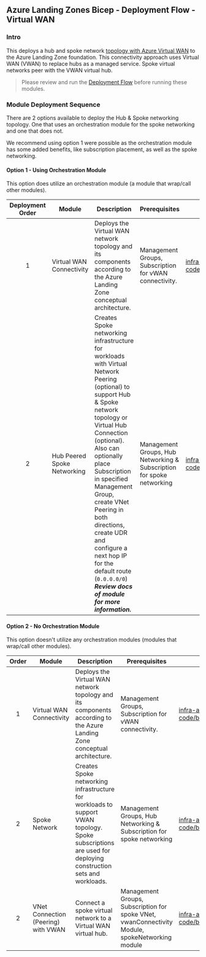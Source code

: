 <!-- markdownlint-disable -->

## Azure Landing Zones Bicep - Deployment Flow - Virtual WAN

<!-- markdownlint-restore -->

### Intro

This deploys a hub and spoke network [topology with Azure Virtual WAN](https://learn.microsoft.com/en-us/azure/architecture/networking/hub-spoke-vwan-architecture) to the Azure Landing Zone foundation. This connectivity approach uses Virtual WAN (VWAN) to replace hubs as a managed service. Spoke virtual networks peer with the VWAN virtual hub.

> Please review and run the [Deployment Flow](https://github.com/Azure/ALZ-Bicep/wiki/DeploymentFlow) before running these modules.

### Module Deployment Sequence

There are 2 options available to deploy the Hub & Spoke networking topology. One that uses an orchestration module for the spoke networking and one that does not.

We recommend using option 1 were possible as the orchestration module has some added benefits, like subscription placement, as well as the spoke networking.

#### Option 1 - Using Orchestration Module

This option does utilize an orchestration module (a module that wrap/call other modules).

| Deployment Order | Module                      | Description                                                                                                                                                                                                                                                                                                                                                                                                            | Prerequisites                                                         | Module Documentation                                                                                                                              |
| :--------------: | --------------------------- | ---------------------------------------------------------------------------------------------------------------------------------------------------------------------------------------------------------------------------------------------------------------------------------------------------------------------------------------------------------------------------------------------------------------------- | --------------------------------------------------------------------- | ------------------------------------------------------------------------------------------------------------------------------------------------- |
|        1         | Virtual WAN Connectivity    | Deploys the Virtual WAN network topology and its components according to the Azure Landing Zone conceptual architecture.                                                                                                                                                                                                                                                                                               | Management Groups, Subscription for vWAN connectivity.                | [infra-as-code/bicep/modules/vwanConnectivity](https://github.com/Azure/ALZ-Bicep/tree/main/infra-as-code/bicep/modules/vwanConnectivity)         |
|        2         | Hub Peered Spoke Networking | Creates Spoke networking infrastructure for workloads with Virtual Network Peering (optional) to support Hub & Spoke network topology or Virtual Hub Connection (optional). Also can optionally place Subscription in specified Management Group, create VNet Peering in both directions, create UDR and configure a next hop IP for the default route (`0.0.0.0/0`) **_Review docs of module for more information._** | Management Groups, Hub Networking & Subscription for spoke networking | [infra-as-code/bicep/orchestration/hubPeeredSpoke](https://github.com/Azure/ALZ-Bicep/tree/main/infra-as-code/bicep/orchestration/hubPeeredSpoke) |

#### Option 2 - No Orchestration Module

This option doesn't utilize any orchestration modules (modules that wrap/call other modules).

| Order | Module                              | Description                                                                                                                                                 | Prerequisites                                                                                   | Module Documentation                                                                                                                      |
| :---: | ----------------------------------- | ----------------------------------------------------------------------------------------------------------------------------------------------------------- | ----------------------------------------------------------------------------------------------- | ----------------------------------------------------------------------------------------------------------------------------------------- |
|   1   | Virtual WAN Connectivity            | Deploys the Virtual WAN network topology and its components according to the Azure Landing Zone conceptual architecture.                                    | Management Groups, Subscription for vWAN connectivity.                                          | [infra-as-code/bicep/modules/vwanConnectivity](https://github.com/Azure/ALZ-Bicep/tree/main/infra-as-code/bicep/modules/vwanConnectivity) |
|   2   | Spoke Network                       | Creates Spoke networking infrastructure for workloads to support VWAN topology. Spoke subscriptions are used for deploying construction sets and workloads. | Management Groups, Hub Networking & Subscription for spoke networking                           | [infra-as-code/bicep/modules/spokeNetworking](https://github.com/Azure/ALZ-Bicep/tree/main/infra-as-code/bicep/modules/spokeNetworking)   |
|   2   | VNet Connection (Peering) with VWAN | Connect a spoke virtual network to a Virtual WAN virtual hub.                                                                                               | Management Groups, Subscription for spoke VNet, vwanConnectivity Module, spokeNetworking module | [infra-as-code/bicep/modules/vnetPeeringVwan](https://github.com/Azure/ALZ-Bicep/tree/main/infra-as-code/bicep/modules/vnetPeeringVwan)   |
